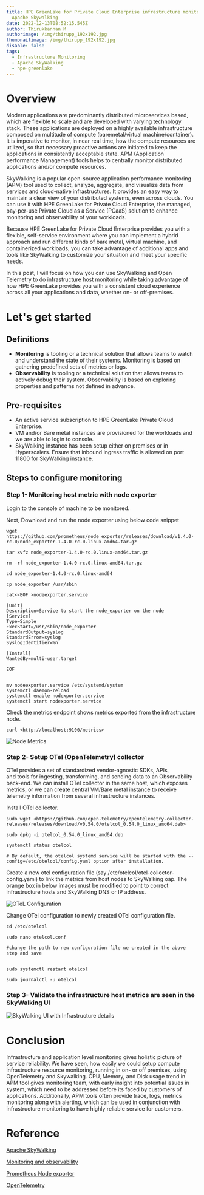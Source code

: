 ```yaml
---
title: HPE GreenLake for Private Cloud Enterprise infrastructure monitoring with
  Apache Skywalking
date: 2022-12-13T08:52:15.545Z
author: Thirukkannan M
authorimage: /img/thirupp_192x192.jpg
thumbnailimage: /img/thirupp_192x192.jpg
disable: false
tags:
  - Infrastructure Monitoring
  - Apache SkyWalking
  - hpe-greenlake
---
```

# **Overview**

Modern applications are predominantly distributed microservices based, which are flexible to scale and are developed with varying technology stack. These applications are deployed on a highly available infrastructure composed on multitude of compute (baremetal/virtual machine/container). It is imperative to monitor, in near real time, how the compute resources are utilized, so that necessary proactive actions are initiated to keep the applications in consistently acceptable state. APM (Application performance Management) tools helps to centrally monitor distributed applications and/or compute resources.

SkyWalking is a popular open-source application performance monitoring (APM) tool used to collect, analyze, aggregate, and visualize data from services and cloud-native infrastructures. It provides an easy way to maintain a clear view of your distributed systems, even across clouds. You can use it with HPE GreenLake for Private Cloud Enterprise, the managed, pay-per-use Private Cloud as a Service (PCaaS) solution to enhance monitoring and observability of your workloads.

Because HPE GreenLake for Private Cloud Enterprise provides you with a flexible, self-service environment where you can implement a hybrid approach and run different kinds of bare metal, virtual machine, and containerized workloads, you can take advantage of additional apps and tools like SkyWalking to customize your situation and meet your specific needs.

In this post, I will focus on how you can use SkyWalking and Open Telemetry to do infrastructure host monitoring while taking advantage of how HPE GreenLake provides you with a consistent cloud experience across all your applications and data, whether on- or off-premises.

# **L﻿et's get started**

## Definitions

* **Monitoring** is tooling or a technical solution that allows teams to watch and understand the state of their systems. Monitoring is based on gathering predefined sets of metrics or logs.
* **Observability** is tooling or a technical solution that allows teams to actively debug their system. Observability is based on exploring properties and patterns not defined in advance.

## **Pre-requisites**

* An active service subscription to HPE GreenLake Private Cloud Enterprise.
* VM and/or Bare metal instances are provisioned for the workloads and we are able to login to console.
* SkyWalking instance has been setup either on premises or in Hyperscalers. Ensure that inbound ingress traffic is allowed on port 11800 for SkyWalking instance.

## **Steps to configure monitoring**

### Step 1- Monitoring host metric with node exporter

Login to the console of machine to be monitored.

Next, Download and run the node exporter using below code snippet

```shell
wget https://github.com/prometheus/node_exporter/releases/download/v1.4.0-rc.0/node_exporter-1.4.0-rc.0.linux-amd64.tar.gz

tar xvfz node_exporter-1.4.0-rc.0.linux-amd64.tar.gz

rm -rf node_exporter-1.4.0-rc.0.linux-amd64.tar.gz

cd node_exporter-1.4.0-rc.0.linux-amd64

cp node_exporter /usr/sbin

cat<<EOF >nodeexporter.service

[Unit]
Description=Service to start the node_exporter on the node
[Service]
Type=Simple
ExecStart=/usr/sbin/node_exporter
StandardOutput=syslog
StandardError=syslog
SyslogIdentifier=%n

[Install]
WantedBy=multi-user.target

EOF


mv nodeexporter.service /etc/systemd/system
systemctl daemon-reload
systemctl enable nodexporter.service
systemctl start nodexporter.service
```

Check the metrics endpoint shows metrics exported from the infrastructure node.

```shell
curl <http://localhost:9100/metrics>
```

![](/img/node_metrics.png "Node Metrics")

### Step 2- Setup OTel (OpenTelemetry) collector

OTel provides a set of standardized vendor-agnostic SDKs, APIs, and tools for ingesting, transforming, and sending data to an Observability back-end. We can install OTel collector in the same host, which exposes metrics, or we can create central VM/Bare metal instance to receive telemetry information from several infrastructure instances.

Install OTel collector.

```shell
sudo wget <https://github.com/open-telemetry/opentelemetry-collector-releases/releases/download/v0.54.0/otelcol_0.54.0_linux_amd64.deb>

sudo dpkg -i otelcol_0.54.0_linux_amd64.deb

systemctl status otelcol

# By default, the otelcol systemd service will be started with the --config=/etc/otelcol/config.yaml option after installation.
```

Create a new otel configuration file (say /etc/otelcol/otel-collector-config.yaml) to link the metrics from host nodes to SkyWalking oap. The orange box in below images must be modified to point to correct infrastructure hosts and SkyWalking DNS or IP address.

![](/img/otel_collector_configuration.png "OTeL Configuration")

Change OTel configuration to newly created OTel configuration file.

```shell
cd /etc/otelcol

sudo nano otelcol.conf

#change the path to new configuration file we created in the above step and save


sudo systemctl restart otelcol

sudo journalctl -u otelcol
```

### Step 3- Validate the infrastructure host metrics are seen in the SkyWalking UI

![](/img/skywalking_vm_monitoring.png "SkyWalking UI with Infrastructure details")

# **Conclusion**

Infrastructure and application level monitoring gives holistic picture of service reliability. We have seen, how easily we could setup compute infrastructure resource monitoring, running in on- or off premises, using OpenTelemetry and Skywalking. CPU, Memory, and Disk usage trend in APM tool gives monitoring team, with early insight into potential issues in system, which need to be addressed before its faced by customers of applications. Additionally, APM tools often provide trace, logs, metrics monitoring along with alerting, which can be used in conjunction with infrastructure monitoring to have highly reliable service for customers.

# **Reference**

[Apache SkyWalking](https://skywalking.apache.org/docs/main/v9.3.0/en/concepts-and-designs/overview/)

[Monitoring and observability](https://cloud.google.com/architecture/devops/devops-measurement-monitoring-and-observability)﻿

[Prometheus Node exporter](https://prometheus.io/docs/guides/node-exporter/)

[OpenTelemetry](https://opentelemetry.io/)